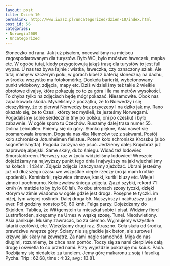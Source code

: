 ```yaml
---
layout: post
title: Dzień 10
permalink: http://www.iwasz.pl/uncategorized/dzien-10/index.html
post_id: 56
categories: 
- Norwegia2009
- Uncategorized
---
```


Słoneczko od rana. Jak już pisałem, nocowaliśmy na miejscu zagospodarowanym dla turystów. Było WC, było mnóstwo ławeczek, mapka etc. W ogoóe tutaj, kiedy przygotowują jakąś trasę dla turystów to jest full wypas. U nas tez bywa fajnie : wiatka, ławeczka, czy oznaczony szlak. Ale tutaj mamy w szczerym polu, w górach kibel z baterią słoneczną na dachu, w środku wszystko ma fotokomórkę. Dookoła barierki, wybetonowany punkt widokowy, zdjęcia, mapy etc. Dziś widzieliśmy też takie 2 wielkie obrotowe divajsy, które pokazują co to za góra i ile ma metrów wysokości. To chyba tylko na zdjęciach będę mógł pokazać. Niesamowite. Obok nas zaparkowała skoda. Myśleliśmy z początku, że to Norwedzy i się cieszyliśmy, że to pierwsi Norwedzy bez przyczepy I na dziko jak my. Rano okazało się, że to Czesi, którzy tez myśleli, że jesteśmy Norwegami. Pogadaliśmy sobie serdecznie (my po polsku, oni po czesku) i było zabawnie. W ogóle sporo tu Czechów. Ruszamy dalej trasa numer 55. Dolina Leirdallen. Pniemy się do góry. Słonko piękne, Asia nawet się posmarowała kremem. Dogania nas 4ka Niemców też z sakwami. Postój koło schroniska Jotunheimen fiellstue. Potem koło schroniska Krossbu (albo sognefiellshytta). Pogoda zaczyna się psuć. Jedziemy dalej. Krajobraz już naprawdę alpejski. Same skały, dużo śniegu. Widać też lodowiec Smorstabbreen. Pierwszy raz w życiu widzieliśmy lodowiec! Wreszcie dojeżdżamy na najwyższy punkt tego dnia i najwyższy na jaki wjechaliśmy na kołach : 1434m. Zdjęcia zdjęcia i zaczynamy zjeżdżać. Ubrani jesteśmy już od dłuższego czasu we wszystkie ciepłe rzeczy (no ja mam krótkie spodenki). Kominiarki, rękawice zimowe, kaski, kurtki bluzy etc. Wieje i zimno i pochmurno. Koło zwałów śniegu zdjęcia. Zjazd szybki, rekord 71 km/h (w matizie to by było 80 łał). Po obu stronach szosy tyczki, dzięki którym w zimie wiadomo w ogóle gdzie jest droga. Posępne te tyczki. im niżej, tym więcej roślinek. Dalej droga 55. Najszybszy i najdłuższy zjazd ever. Pół godziny nonstop 50, 60 kmh. Felga parzy. Dojeżdżamy do Skjolden. Tablica, że Wittgenstein tu mieszkał sobie i pisał. Widzimy fiord Lustrafiorden, skręcamy na Urnes w wąską szosę. Tunel. Nieoświetlony. Asia panikuje. Musimy zawracać, bo za ciemno. Wyjmujemy wszystkie latarki czołówki, etc. Wjeżdżamy drugi raz. Straszno. Goła skała od środka, prawdziwe wnętrze góry. Ściany nie są gładkie jak beton, ale surowe i krzywe jak skały na zewnątrz. Za nami nagle samochód. Miga do nas długimi, rozumiemy, że chce nam pomóc. Toczy się za nami cierpliwie całą drogę i oświetla to co przed nami. Przy wyjeździe pokazuję mu kciuk. Pada. Rozbijamy się niedaleko za tunelem. Jemy górę makaronu z soją i fasolką. Pycha. Trip : 62.68, time : 4:32, avg : 13.81.